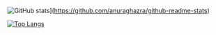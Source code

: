 ![GitHub stats](https://github-readme-stats.vercel.app/api?username=maobaolong)](https://github.com/anuraghazra/github-readme-stats)

[![Top Langs](https://github-readme-stats.vercel.app/api/top-langs/?username=maobaolong&hide=css,html)](https://github.com/anuraghazra/github-readme-stats)
